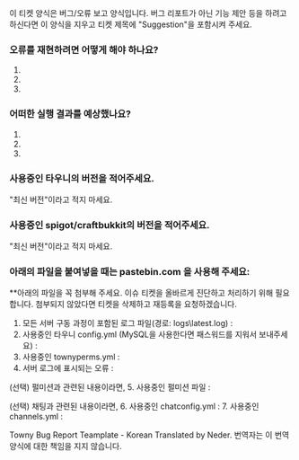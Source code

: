 이 티켓 양식은 버그/오류 보고 양식입니다. 버그 리포트가 아닌 기능 제안 등을 하려고 하신다면 이 양식을 지우고 티켓 제목에 "Suggestion"을 포함시켜 주세요.

### 오류를 재현하려면 어떻게 해야 하나요?
1.
2.
3.


### 어떠한 실행 결과를 예상했나요?
1.
2.
3.


### 사용중인 타우니의 버전을 적어주세요.
"최신 버전"이라고 적지 마세요.


### 사용중인 spigot/craftbukkit의 버전을 적어주세요.
"최신 버전"이라고 적지 마세요.



### 아래의 파일을 붙여넣을 때는 pastebin.com 을 사용해 주세요:

**아래의 파일을 꼭 첨부해 주세요. 이슈 티켓을 올바르게 진단하고 처리하기 위해 필요합니다. 첨부되지 않았다면 티켓을 삭제하고 재등록을 요청하겠습니다.
1. 모든 서버 구동 과정이 포함된 로그 파일(경로: logs\latest.log) :
2. 사용중인 타우니 config.yml (MySQL을 사용한다면 패스워드를 지워서 보내주세요) :
3. 사용중인 townyperms.yml :
4. 서버 로그에 표시되는 오류 : 

(선택) 펄미션과 관련된 내용이라면, 
5. 사용중인 펄미션 파일 :

(선택) 채팅과 관련된 내용이라면,
6. 사용중인 chatconfig.yml :
7. 사용중인 channels.yml :

Towny Bug Report Teamplate - Korean Translated by Neder.
번역자는 이 번역 양식에 대한 책임을 지지 않습니다.